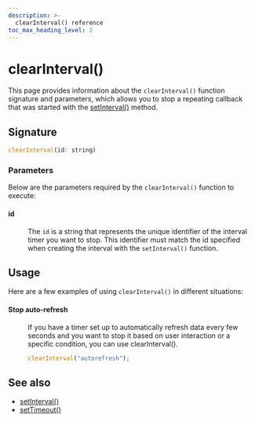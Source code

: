 ```yaml
---
description: >-
  clearInterval() reference
toc_max_heading_level: 2
---
```


# clearInterval()

This page provides information about the `clearInterval()` function signature and parameters, which allows you to stop a repeating callback that was started with the [setInterval()](https://docs.appsmith.com/reference/appsmith-framework/widget-actions/intervals-time-events) method.

<ZoomImage src="/img/clear-fun.png" alt="clearInterval()" caption="clearInterval()" />



## Signature

```javascript
clearInterval(id: string)
```

### Parameters

Below are the parameters required by the `clearInterval()` function to execute:


#### id

<dd>

The `id` is a string that represents the unique identifier of the interval timer you want to stop. This identifier must match the id specified when creating the interval with the `setInterval()` function. 

</dd>

## Usage

Here are a few examples of using `clearInterval()` in different situations:


#### Stop auto-refresh

<dd>

If you have a timer set up to automatically refresh data every few seconds and you want to stop it based on user interaction or a specific condition, you can use clearInterval().

```javascript
clearInterval("autorefresh");
```



</dd>


## See also
* [setInterval()](https://docs.appsmith.com/reference/appsmith-framework/widget-actions/intervals-time-events)<br/>
* [setTimeout()](https://docs.appsmith.com/reference/appsmith-framework/widget-actions/set-timeout)